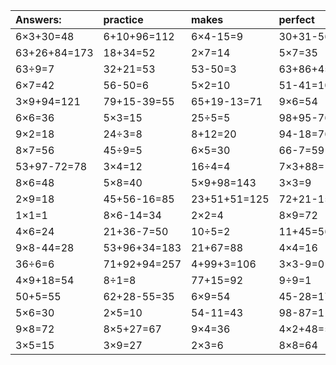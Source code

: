 | Answers: | practice | makes | perfect | ! |
| :--- | :--- | :--- | :--- | :--- |
| 6×3+30=48 | 6+10+96=112 | 6×4-15=9 | 30+31-56=5 | 4÷2=2 | 
| 63+26+84=173 | 18+34=52 | 2×7=14 | 5×7=35 | 63÷7=9 | 
| 63÷9=7 | 32+21=53 | 53-50=3 | 63+86+45=194 | 85-48=37 | 
| 6×7=42 | 56-50=6 | 5×2=10 | 51-41=10 | 53-33=20 | 
| 3×9+94=121 | 79+15-39=55 | 65+19-13=71 | 9×6=54 | 56÷7=8 | 
| 6×6=36 | 5×3=15 | 25÷5=5 | 98+95-76=117 | 5×1=5 | 
| 9×2=18 | 24÷3=8 | 8+12=20 | 94-18=76 | 3×8=24 | 
| 8×7=56 | 45÷9=5 | 6×5=30 | 66-7=59 | 8×3=24 | 
| 53+97-72=78 | 3×4=12 | 16÷4=4 | 7×3+88=109 | 9×7-45=18 | 
| 8×6=48 | 5×8=40 | 5×9+98=143 | 3×3=9 | 7×4=28 | 
| 2×9=18 | 45+56-16=85 | 23+51+51=125 | 72+21-15=78 | 3×2=6 | 
| 1×1=1 | 8×6-14=34 | 2×2=4 | 8×9=72 | 35÷5=7 | 
| 4×6=24 | 21+36-7=50 | 10÷5=2 | 11+45=56 | 4×3+26=38 | 
| 9×8-44=28 | 53+96+34=183 | 21+67=88 | 4×4=16 | 4×2=8 | 
| 36÷6=6 | 71+92+94=257 | 4+99+3=106 | 3×3-9=0 | 93-39=54 | 
| 4×9+18=54 | 8÷1=8 | 77+15=92 | 9÷9=1 | 75+7=82 | 
| 50+5=55 | 62+28-55=35 | 6×9=54 | 45-28=17 | 29+69+67=165 | 
| 5×6=30 | 2×5=10 | 54-11=43 | 98-87=11 | 4×5+41=61 | 
| 9×8=72 | 8×5+27=67 | 9×4=36 | 4×2+48=56 | 17+5-19=3 | 
| 3×5=15 | 3×9=27 | 2×3=6 | 8×8=64 | 5×9=45 | 
